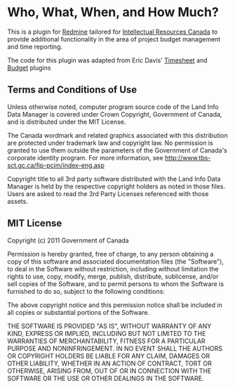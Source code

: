 # Who, What, When, and How Much?

This is a plugin for [Redmine](http://redmine.org/) tailored for [Intellectual Resources Canada](http://tbs-sct.ircan.gc.ca/) to provide additional functionality in the area of project budget management and time reporting.

The code for this plugin was adapted from Eric Davis' [Timesheet](http://github.com/edavis10/redmine-timesheet-plugin/) and [Budget](http://github.com/edavis10/redmine-budget-plugin/) plugins

## Terms and Conditions of Use

Unless otherwise noted, computer program source code of the Land Info Data Manager is covered under Crown Copyright, Government of Canada, and is distributed under the MIT License.

The Canada wordmark and related graphics associated with this distribution are protected under trademark law and copyright law. No permission is granted to use them outside the parameters of the Government of Canada's corporate identity program. For more information, see http://www.tbs-sct.gc.ca/fip-pcim/index-eng.asp

Copyright title to all 3rd party software distributed with the Land Info Data Manager is held by the respective copyright holders as noted in those files. Users are asked to read the 3rd Party Licenses referenced with those assets.

## MIT License

Copyright (c) 2011 Government of Canada

Permission is hereby granted, free of charge, to any person obtaining a copy of this software and associated documentation files (the "Software"), to deal in the Software without restriction, including without limitation the rights to use, copy, modify, merge, publish, distribute, sublicense, and/or sell copies of the Software, and to permit persons to whom the Software is furnished to do so, subject to the following conditions:

The above copyright notice and this permission notice shall be included in all copies or substantial portions of the Software.

THE SOFTWARE IS PROVIDED "AS IS", WITHOUT WARRANTY OF ANY KIND, EXPRESS OR IMPLIED, INCLUDING BUT NOT LIMITED TO THE WARRANTIES OF MERCHANTABILITY, FITNESS FOR A PARTICULAR PURPOSE AND NONINFRINGEMENT. IN NO EVENT SHALL THE AUTHORS OR COPYRIGHT HOLDERS BE LIABLE FOR ANY CLAIM, DAMAGES OR OTHER LIABILITY, WHETHER IN AN ACTION OF CONTRACT, TORT OR OTHERWISE, ARISING FROM, OUT OF OR IN CONNECTION WITH THE SOFTWARE OR THE USE OR OTHER DEALINGS IN THE SOFTWARE.
